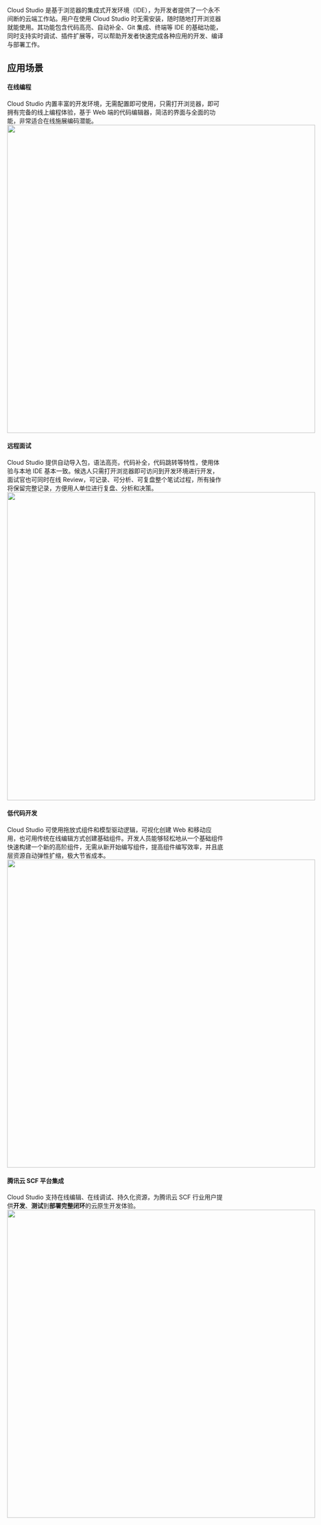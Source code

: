 Cloud Studio 是基于浏览器的集成式开发环境（IDE），为开发者提供了一个永不间断的云端工作站。用户在使用 Cloud Studio 时无需安装，随时随地打开浏览器就能使用。其功能包含代码高亮、自动补全、Git 集成、终端等 IDE 的基础功能，同时支持实时调试、插件扩展等，可以帮助开发者快速完成各种应用的开发、编译与部署工作。


## 应用场景
#### 在线编程
Cloud Studio 内置丰富的开发环境，无需配置即可使用，只需打开浏览器，即可拥有完备的线上编程体验，基于 Web 端的代码编辑器，简洁的界面与全面的功能，非常适合在线施展编码潜能。
<img style="width:718px; max-width: inherit;" src="https://qcloudimg.tencent-cloud.cn/raw/4a3fb7a71d3fd66dc9060e9577e28eb3.png" />


#### 远程面试
Cloud Studio 提供自动导入包，语法高亮，代码补全，代码跳转等特性，使用体验与本地 IDE 基本一致。候选人只需打开浏览器即可访问到开发环境进行开发，面试官也可同时在线 Review，可记录、可分析、可复盘整个笔试过程，所有操作将保留完整记录，方便用人单位进行复盘、分析和决策。
<img style="width:718px; max-width: inherit;" src="https://qcloudimg.tencent-cloud.cn/raw/f1fcde18aab1bb599651976f66db49ec.png" />


#### 低代码开发
Cloud Studio 可使用拖放式组件和模型驱动逻辑，可视化创建 Web 和移动应用，也可用传统在线编辑方式创建基础组件。开发人员能够轻松地从一个基础组件快速构建一个新的高阶组件，无需从新开始编写组件，提高组件编写效率，并且底层资源自动弹性扩缩，极大节省成本。
<img style="width:718px; max-width: inherit;" src="https://qcloudimg.tencent-cloud.cn/raw/a9e05f30537dda97862359b728514d39.png" />


#### 腾讯云 SCF 平台集成
Cloud Studio 支持在线编辑、在线调试、持久化资源，为腾讯云 SCF 行业用户提供**开发**、**测试**到**部署完整闭环**的云原生开发体验。
<img style="width:718px; max-width: inherit;" src="https://qcloudimg.tencent-cloud.cn/raw/2d50530c00c27ebd3af8a4e1669f5e55.png" />
